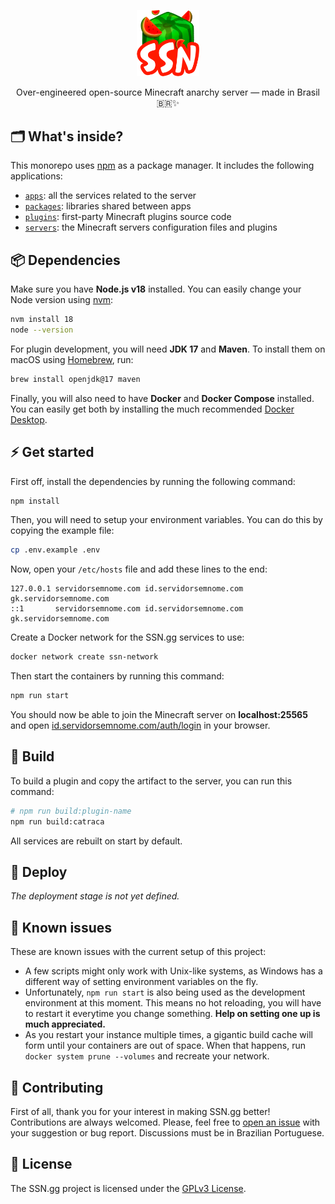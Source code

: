 <p align="center">
  <img src="./packages/ssnkit/assets/img/ssn-icon.png" width="100" />
</p>

<p align="center">
    Over-engineered open-source Minecraft anarchy server — made in Brasil 🇧🇷✨
</p>

## 🗂 What's inside?

This monorepo uses [npm](https://www.npmjs.com/) as a package manager. It includes the following applications:

- [`apps`](./apps): all the services related to the server
- [`packages`](./packages): libraries shared between apps
- [`plugins`](./plugins): first-party Minecraft plugins source code
- [`servers`](./servers): the Minecraft servers configuration files and plugins

## 📦 Dependencies

Make sure you have **Node.js v18** installed. You can easily change your Node version using [nvm](https://github.com/nvm-sh/nvm):
```bash
nvm install 18
node --version
```

For plugin development, you will need **JDK 17** and **Maven**. To install them on macOS using [Homebrew](https://brew.sh), run:
```bash
brew install openjdk@17 maven
```

Finally, you will also need to have **Docker** and **Docker Compose** installed. You can easily get both by installing the much recommended [Docker Desktop](https://www.docker.com/products/docker-desktop).

## ⚡️ Get started

First off, install the dependencies by running the following command:
```bash
npm install
```

Then, you will need to setup your environment variables. You can do this by copying the example file:
```bash
cp .env.example .env
```

Now, open your `/etc/hosts` file and add these lines to the end:
```
127.0.0.1 servidorsemnome.com id.servidorsemnome.com gk.servidorsemnome.com
::1       servidorsemnome.com id.servidorsemnome.com gk.servidorsemnome.com
```

Create a Docker network for the SSN.gg services to use:
```bash
docker network create ssn-network
```

Then start the containers by running this command:
```bash
npm run start
```

You should now be able to join the Minecraft server on **localhost:25565** and open [id.servidorsemnome.com/auth/login](http://id.servidorsemnome.com/auth/login) in your browser.

## 🧰 Build

To build a plugin and copy the artifact to the server, you can run this command:
```bash
# npm run build:plugin-name
npm run build:catraca
```

All services are rebuilt on start by default.

## 🚀 Deploy

_The deployment stage is not yet defined._

## 🤒 Known issues

These are known issues with the current setup of this project:

- A few scripts might only work with Unix-like systems, as Windows has a different way of setting environment variables on the fly.
- Unfortunately, `npm run start` is also being used as the development environment at this moment. This means no hot reloading, you will have to restart it everytime you change something. **Help on setting one up is much appreciated.**
- As you restart your instance multiple times, a gigantic build cache will form until your containers are out of space. When that happens, run `docker system prune --volumes` and recreate your network.

## 🤝 Contributing

First of all, thank you for your interest in making SSN.gg better! Contributions are always welcomed. Please, feel free to [open an issue](https://github.com/doceazedo/ssn/issues) with your suggestion or bug report. Discussions must be in Brazilian Portuguese.

## 📝 License

The SSN.gg project is licensed under the [GPLv3 License](LICENSE).